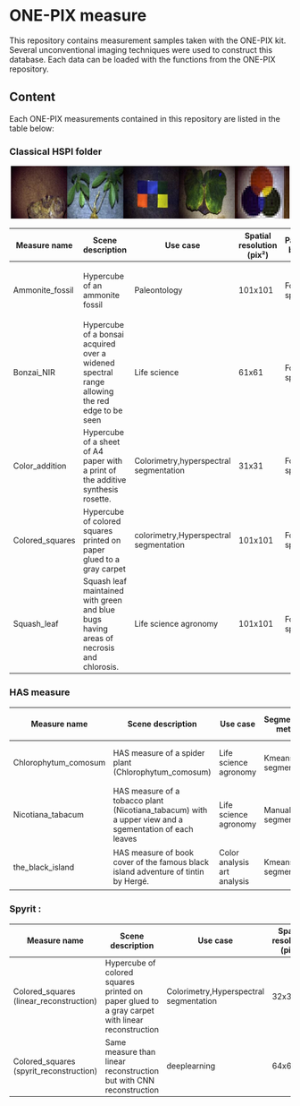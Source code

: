 # ONE-PIX measure 

This repository contains measurement samples taken with the ONE-PIX kit. Several unconventional imaging techniques were used to construct this database.
Each data can be loaded with the functions from the ONE-PIX repository. 

## Content 

Each ONE-PIX measurements contained in this repository are listed in the table below:

### Classical HSPI folder 

<p align="center">
<img src="img/classical_hspi.png" alt="ONE-PIX principle" width="500"/>
</p>


|Measure name|Scene description|Use case |Spatial resolution (pix²)|Pattern basis|RGB rendering|
|---|---|---|---|---|---|
|Ammonite_fossil|Hypercube of an ammonite fossil|Paleontology|101x101|Fourier split|<p align="center"><img src="img/fossile.JPG" alt="ONE-PIX principle" width="500"/></p>|
|Bonzai_NIR|Hypercube of a bonsai acquired over a widened spectral range allowing the red edge to be seen|Life science|61x61|Fourier split|<p align="center"><img src="img/bonzai.JPG" alt="ONE-PIX principle" width="500"/></p>|
|Color_addition|Hypercube of a sheet of A4 paper with a print of the additive synthesis rosette.|Colorimetry,hyperspectral segmentation|31x31|Fourier split|<p align="center"><img src="img/rosette.JPG" alt="ONE-PIX principle" width="500"/></p>|
|Colored_squares|Hypercube of colored squares printed on paper glued to a gray carpet|colorimetry,Hyperspectral segmentation|101x101|Fourier split|<p align="center"><img src="img/carré.JPG" alt="ONE-PIX principle" width="500"/></p>|
|Squash_leaf|Squash leaf maintained with green and blue bugs having areas of necrosis and chlorosis.|Life science agronomy|101x101|Fourier split|<p align="center"><img src="img/feuille.JPG" alt="ONE-PIX principle" width="500"/></p>|

### HAS measure 

|Measure name|Scene description|Use case |Segmentation method|Clusters from RGB|
|---|---|---|---|---|
|Chlorophytum_comosum| HAS measure of a spider plant (Chlorophytum_comosum)|Life science agronomy|Kmeans segmentation|<p align="center"><img src="img/spider_plant.JPG" alt="ONE-PIX principle" width="500"/></p>|
|Nicotiana_tabacum| HAS measure of a tobacco plant (Nicotiana_tabacum) with a upper view and a sgementation of each leaves|Life science agronomy|Manual segmentation|<p align="center"><img src="img/tobacco_plant.JPG" alt="ONE-PIX principle" width="500"/></p>|
|the_black_island| HAS measure of book cover of the famous black island adventure of tintin by Hergé. |Color analysis art analysis|Kmeans segmentation|<p align="center"><img src="img/black_island.JPG" alt="ONE-PIX principle" width="500"/></p>|


### Spyrit :

|Measure name|Scene description|Use case |Spatial resolution (pix²)|Pattern basis|RGB rendering|
|---|---|---|---|---|---|
|Colored_squares (linear_reconstruction)|Hypercube of colored squares printed on paper glued to a gray carpet with linear reconstruction|Colorimetry,Hyperspectral segmentation|32x32|Walsh Hadamard split|<p align="center"><img src="img/linear_rec_spyrit.JPG" alt="ONE-PIX principle" width="500"/></p>|
|Colored_squares (spyrit_reconstruction)|Same measure than linear reconstruction but with CNN reconstruction|deeplearning|64x64|Walsh Hadamard split acquisition and CNN reconstruction|<p align="center"><img src="img/spyrit_rec_spyrit.JPG" alt="ONE-PIX principle" width="500"/></p>|

